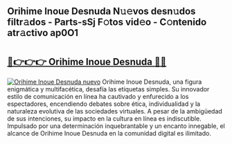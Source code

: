 ## Orihime Inoue Desnuda N𝚞𝚎vos desn𝚞dos filtr𝚊dos - Parts-sSj F𝚘tos vid𝚎o - C𝚘ntenido atr𝚊ctivo ap0O1

# <h2><a href="http://mb1frdz.tromn.icu/?c=Orihime+Inoue+Desnuda">🔗👉👉👉 Orihime Inoue Desnuda 🔗🔗</a></h2>

[![Orihime Inoue Desnuda nuevo](https://i.imgur.com/pEAQMta.gif)](http://mb1frdz.tromn.icu/?c=Orihime+Inoue+Desnuda)
Orihime Inoue Desnuda, una figura enigmática y multifacética, desafía las etiquetas simples. Su innovador estilo de comunicación en línea ha cautivado y enfurecido a los espectadores, encendiendo debates sobre ética, individualidad y la naturaleza evolutiva de las sociedades virtuales. A pesar de la ambigüedad de sus intenciones, su impacto en la cultura en línea es indiscutible. Impulsado por una determinación inquebrantable y un encanto innegable, el alcance de Orihime Inoue Desnuda en la comunidad digital es ilimitado.
